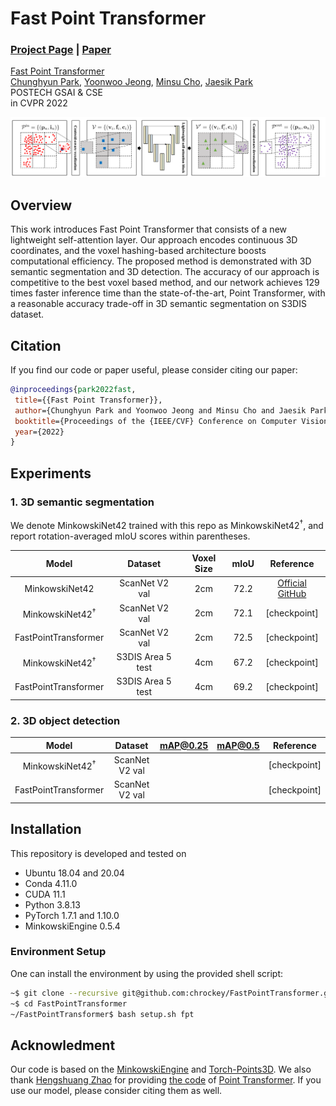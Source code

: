 # Fast Point Transformer
### [Project Page](http://cvlab.postech.ac.kr/research/FPT/) | [Paper](https://arxiv.org/abs/2112.04702)

[Fast Point Transformer](https://arxiv.org/abs/2112.04702)  
 [Chunghyun Park](https://chrockey.github.io/),
 [Yoonwoo Jeong](https://yoonwoojeong.medium.com/about),
 [Minsu Cho](http://cvlab.postech.ac.kr/~mcho/),
 [Jaesik Park](http://jaesik.info/)<br>
 POSTECH GSAI & CSE<br>
in CVPR 2022

<div style="text-align:center">
<img src="assets/overview.png" alt="An Overview of the proposed pipeline"/>
</div>

## Overview
This work introduces Fast Point Transformer that consists of a new lightweight self-attention layer. Our approach encodes continuous 3D coordinates, and the voxel hashing-based architecture boosts computational efficiency. The proposed method is demonstrated with 3D semantic segmentation and 3D detection. The accuracy of our approach is competitive to the best voxel based method, and our network achieves 129 times faster inference time than the state-of-the-art, Point Transformer, with a reasonable accuracy trade-off in 3D semantic segmentation on S3DIS dataset.

## Citation
If you find our code or paper useful, please consider citing our paper:

 ```BibTeX
@inproceedings{park2022fast,
  title={{Fast Point Transformer}},
  author={Chunghyun Park and Yoonwoo Jeong and Minsu Cho and Jaesik Park},
  booktitle={Proceedings of the {IEEE/CVF} Conference on Computer Vision and Pattern Recognition (CVPR)},
  year={2022}
}
```

## Experiments
### 1. 3D semantic segmentation
We denote MinkowskiNet42 trained with this repo as MinkowskiNet42<sup>&dagger;</sup>, and report rotation-averaged mIoU scores within parentheses.

| Model                                   | Dataset           | Voxel Size | mIoU | Reference |
|:---------------------------------------:|:-----------------:|:----------:|:--------:|:---------:|
| MinkowskiNet42                          | ScanNet V2 val    | 2cm        | 72.2 | [Official GitHub](https://github.com/chrischoy/SpatioTemporalSegmentation) |
| MinkowskiNet42<sup>&dagger;</sup> <br/> | ScanNet V2 val    | 2cm        | 72.1 | [checkpoint] |
| FastPointTransformer                    | ScanNet V2 val    | 2cm        | 72.5 | [checkpoint] |
| MinkowskiNet42<sup>&dagger;</sup> <br/> | S3DIS Area 5 test | 4cm        | 67.2 | [checkpoint] |
| FastPointTransformer                    | S3DIS Area 5 test | 4cm        | 69.2 | [checkpoint] |

### 2. 3D object detection
| Model                                   | Dataset        | mAP@0.25 | mAP@0.5 | Reference    |
|:---------------------------------------:|:--------------:|:--------:|:-------:|:------------:|
| MinkowskiNet42<sup>&dagger;</sup> <br/> | ScanNet V2 val |          |         | [checkpoint] |
| FastPointTransformer                    | ScanNet V2 val |          |         | [checkpoint] |

## Installation
This repository is developed and tested on

- Ubuntu 18.04 and 20.04
- Conda 4.11.0
- CUDA 11.1
- Python 3.8.13
- PyTorch 1.7.1 and 1.10.0
- MinkowskiEngine 0.5.4

### Environment Setup
One can install the environment by using the provided shell script:
```bash
~$ git clone --recursive git@github.com:chrockey/FastPointTransformer.git
~$ cd FastPointTransformer
~/FastPointTransformer$ bash setup.sh fpt
```

## Acknowledment

Our code is based on the [MinkowskiEngine](https://github.com/NVIDIA/MinkowskiEngine) and [Torch-Points3D](https://github.com/torch-points3d/torch-points3d).
We also thank [Hengshuang Zhao](https://hszhao.github.io/) for providing [the code](https://github.com/POSTECH-CVLab/point-transformer) of [Point Transformer](https://arxiv.org/abs/2012.09164).
If you use our model, please consider citing them as well.
